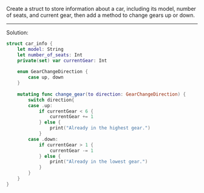 Create a struct to store information about a car, including its model, number of seats, and current gear, then add a method to change gears up or down. 

---
Solution:
```Swift
struct car_info {
    let model: String
    let number_of_seats: Int
    private(set) var currentGear: Int
    
    enum GearChangeDirection {
        case up, down
    }
    
    mutating func change_gear(to direction: GearChangeDirection) {
        switch direction{
        case .up:
            if currentGear < 6 {
                currentGear += 1
            } else {
                print("Already in the highest gear.")
            }
        case .down:
            if currentGear > 1 {
                currentGear -= 1
            } else {
                print("Already in the lowest gear.")
            }
        }
    }
}
```